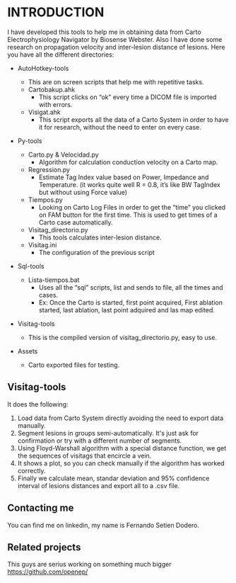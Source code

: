 
# INTRODUCTION
I have developed this tools to help me in obtaining data from Carto Electrophysiology Navigator by Biosense Webster. 
Also I have done some research on propagation velocity and inter-lesion distance of lesions. 
Here you have all the different directories:


* AutoHotkey-tools
    * This are on screen scripts that help me with repetitive tasks. 
    * Cartobakup.ahk
        * This script clicks on “ok” every time a DICOM file is imported with errors. 
    * Visigat.ahk
        * This script exports all the data of a Carto System in order to have it for research, without the need to enter on every case. 

* Py-tools
    * Carto.py & Velocidad.py        
        * Algorithm for calculation conduction velocity on a Carto map. 
    * Regression.py
        * Estimate Tag Index value based on Power, Impedance and Temperature. (it works quite well R = 0.8, it’s like BW TagIndex but without using Force value)
    * Tiempos.py
        * Looking on Carto Log Files in order to get the “time” you clicked on FAM button for the first time. This is used to get times of a Carto case automatically. 
    * Visitag_directorio.py
        * This tools calculates inter-lesion distance. 
    * Visitag.ini
        * The configuration of the previous script

* Sql-tools
    * Lista-tiempos.bat
        * Uses all the “sql” scripts, list and sends to file, all the times and cases. 
        * Ex: Once the Carto is started, first point acquired, First ablation started, last ablation, last point adquired and las map edited. 
        
*	Visitag-tools
    * This is the compiled version of visitag_directorio.py, easy to use. 

* Assets
    * Carto exported files for testing. 


## Visitag-tools

It does the following:

1.	Load data from Carto System directly avoiding the need to export data manually. 
2.	Segment lesions in groups semi-automatically. It's just ask for confirmation or try with a different number of segments. 
3.	Using Floyd-Warshall algorithm with a special distance function, we get the sequences of visitags that encircle a vein. 
4.  It shows a plot, so you can check manually if the algorithm has worked correctly.  
5.  Finally we calculate mean, standar deviation and 95% confidence interval of lesions distances and export all to a .csv file. 

## Contacting me

You can find me on linkedin, my name is Fernando Setien Dodero.  

## Related projects

This guys are serius working on something much bigger https://github.com/openep/
